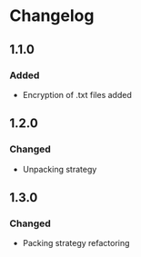 # Changelog

## 1.1.0
### Added
- Encryption of .txt files added

## 1.2.0
### Changed
- Unpacking strategy

## 1.3.0
### Changed
- Packing strategy refactoring
